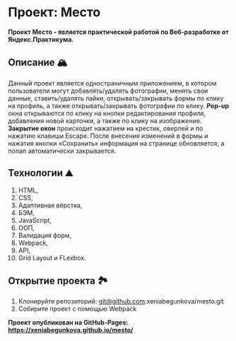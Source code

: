 # Проект: Место

**Проект Место - является практической работой по Веб-разработке от Яндекс.Практикума.**

## Описание :mountain_snow:
  Данный проект является одностраничным приложением, в котором пользователи могут добавлять/удалять фотографии, менять свои данные, ставить/удалять лайки, открывать/закрывать формы по клику на профиль, а также открывать/закрывать фотографии по клику.
   **Pop-up** окна открываются по клику на кнопки редактирования профиля, добавления новой карточки, а также по клику на изображение. **Закрытие окон** происходит нажатием на крестик, оверлей и по нажатию клавиши Escape. После внесения изменений в формы и нажатия кнопки «Сохранить» информация на странице обновляется, а попап автоматически закрывается.

## Технологии :mountain:
1. HTML,
2. CSS,
3. Адаптивная вёрстка,
4. БЭМ, 
5. JavaScript,
6. ООП,
7. Валидация форм,
8. Webpack,
9. API,
10. Grid Layout и FLexbox.

## Открытие проекта :national_park:
1. Клонируйте репозиторий: git@github.com:xeniabegunkova/mesto.git
2. Собирите проект с помощью Webpack

**Проект опубликован на GitHub-Pages: https://xeniabegunkova.github.io/mesto/**
